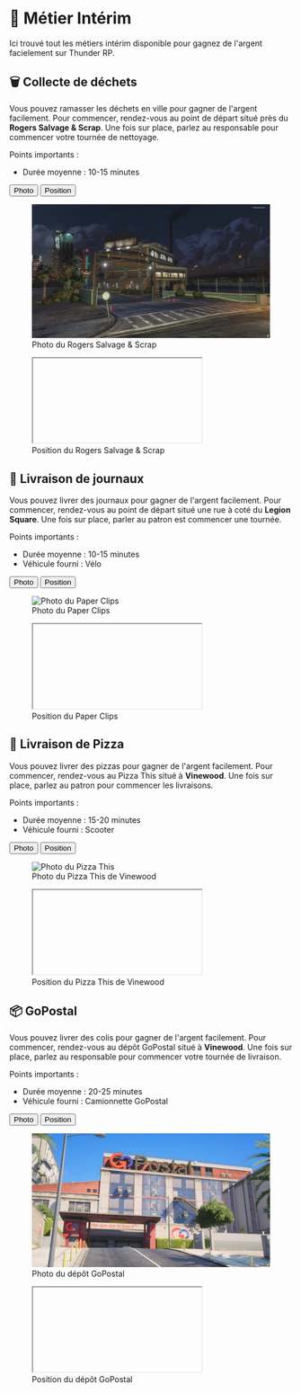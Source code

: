 # 💼 Métier Intérim
Ici trouvé tout les métiers intérim disponible pour gagnez de l'argent facielement sur Thunder RP.

## 🗑️ Collecte de déchets
Vous pouvez ramasser les déchets en ville pour gagner de l'argent facilement. Pour commencer, rendez-vous au point de départ situé près du __Rogers Salvage & Scrap__. Une fois sur place, parlez au responsable pour commencer votre tournée de nettoyage.

Points importants :
- Durée moyenne : 10-15 minutes

<div class="tab-container">
  <div class="tab-buttons">
    <button class="tab-button active" data-tab="photo-1">Photo</button>
    <button class="tab-button" data-tab="position-1">Position</button>
  </div>
  
  <div id="photo-1" class="tab-content active">
    <figure><img src="./assets/img/rogers.jpg" alt="Photo du Rogers Salvage & Scrap"><figcaption>Photo du Rogers Salvage & Scrap</figcaption></figure>
  </div>
  
  <div id="position-1" class="tab-content">
    <figure><iframe src="" data-src="https://web-map.thunder-rp.fr/?location=rogers"></iframe><figcaption>Position du Rogers Salvage & Scrap</figcaption></figure>
  </div>
</div>

## 📰 Livraison de journaux
Vous pouvez livrer des journaux pour gagner de l'argent facilement. Pour commencer, rendez-vous au point de départ situé une rue à coté du __Legion Square__. Une fois sur place, parler au patron est commencer une tournée.

Points importants :
- Durée moyenne : 10-15 minutes
- Véhicule fourni : Vélo

<div class="tab-container">
  <div class="tab-buttons">
    <button class="tab-button active" data-tab="photo-1">Photo</button>
    <button class="tab-button" data-tab="position-1">Position</button>
  </div>
  
  <div id="photo-1" class="tab-content active">
    <figure><img src="./assets/img/paperclips-img.jpg" alt="Photo du Paper Clips"><figcaption>Photo du Paper Clips</figcaption></figure>
  </div>
  
  <div id="position-1" class="tab-content">
    <figure><iframe src="" data-src="https://web-map.thunder-rp.fr/?location=paper-clips"></iframe><figcaption>Position du Paper Clips</figcaption></figure>
  </div>
</div>

## 🍕 Livraison de Pizza
Vous pouvez livrer des pizzas pour gagner de l'argent facilement. Pour commencer, rendez-vous au Pizza This situé à __Vinewood__. Une fois sur place, parlez au patron pour commencer les livraisons.

Points importants :
- Durée moyenne : 15-20 minutes
- Véhicule fourni : Scooter

<div class="tab-container">
  <div class="tab-buttons">
    <button class="tab-button active" data-tab="photo-2">Photo</button>
    <button class="tab-button" data-tab="position-2">Position</button>
  </div>
  
  <div id="photo-2" class="tab-content active">
    <figure><img src="./assets/img/pizza-img.jpg" alt="Photo du Pizza This"><figcaption>Photo du Pizza This de Vinewood</figcaption></figure>
  </div>
  
  <div id="position-2" class="tab-content">
    <figure><iframe src="" data-src="https://web-map.thunder-rp.fr/?location=pizza-this"></iframe><figcaption>Position du Pizza This de Vinewood</figcaption></figure>
  </div>
</div>

## 📦 GoPostal
Vous pouvez livrer des colis pour gagner de l'argent facilement. Pour commencer, rendez-vous au dépôt GoPostal situé à __Vinewood__. Une fois sur place, parlez au responsable pour commencer votre tournée de livraison.

Points importants :
- Durée moyenne : 20-25 minutes
- Véhicule fourni : Camionnette GoPostal

<div class="tab-container">
  <div class="tab-buttons">
    <button class="tab-button active" data-tab="photo-3">Photo</button>
    <button class="tab-button" data-tab="position-3">Position</button>
  </div>
  
  <div id="photo-3" class="tab-content active">
    <figure><img src="./assets/img/gopostal-img.jpg" alt="Photo du dépôt GoPostal"><figcaption>Photo du dépôt GoPostal</figcaption></figure>
  </div>
  
  <div id="position-3" class="tab-content">
    <figure><iframe src="" data-src="https://web-map.thunder-rp.fr/?location=gopostal"></iframe><figcaption>Position du dépôt GoPostal</figcaption></figure>
  </div>
</div>
